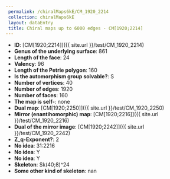 ```yaml
--- 
 permalink: /chiralMaps6kE/CM_1920_2214 
 collection: chiralMaps6kE
 layout: dataEntry
 title: Chiral maps up to 6000 edges - CM[1920;2214]
---
```


- **ID**: [CM[1920;2214]]({{ site.url }}/test/CM_1920_2214)
- **Genus of the underlying surface**: 861
- **Length of the face**: 24
- **Valency**: 96
- **Length of the Petrie polygon**: 160
- **Is the automorphism group solvable?**: S
- **Number of vertices**: 40
- **Number of edges**: 1920
- **Number of faces**: 160
- **The map is self-**: none
- **Dual map**: [CM[1920;2250]]({{ site.url }}/test/CM_1920_2250)
- **Mirror (enantihomorphic) map**: [CM[1920;2216]]({{ site.url }}/test/CM_1920_2216)
- **Dual of the mirror image**: [CM[1920;2242]]({{ site.url }}/test/CM_1920_2242)
- **Z_q-Exponent?**: 2
- **No idea**:  31:2216
- **No idea**: Y
- **No idea**: Y
- **Skeleton**: Sk(40;8)^24
- **Some other kind of skeleton**: nan
